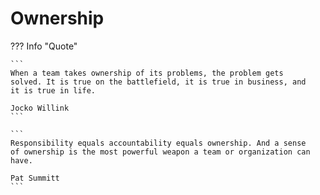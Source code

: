 # Ownership

??? Info "Quote"

    ```
    When a team takes ownership of its problems, the problem gets
    solved. It is true on the battlefield, it is true in business, and
    it is true in life.

    Jocko Willink
    ```

    ```
    Responsibility equals accountability equals ownership. And a sense
    of ownership is the most powerful weapon a team or organization can
    have.

    Pat Summitt
    ```